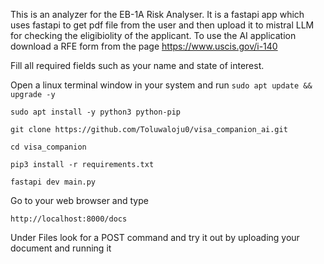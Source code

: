 This is an analyzer for the EB-1A Risk Analyser. It is a fastapi app which uses fastapi to get pdf file from the user and then upload it to mistral LLM  for checking the eligibiolity of the applicant. To use the AI application download a RFE form from the page https://www.uscis.gov/i-140

Fill all required fields such as your name and state of interest.

Open a linux terminal window in your system and run
`sudo apt update && upgrade -y`

`sudo apt install -y python3 python-pip`

`git clone https://github.com/Toluwaloju0/visa_companion_ai.git`

`cd visa_companion`

`pip3 install -r requirements.txt`

`fastapi dev main.py`

Go to your web browser and type

`http://localhost:8000/docs`

Under Files look for a POST command and try it out by uploading your document and running it